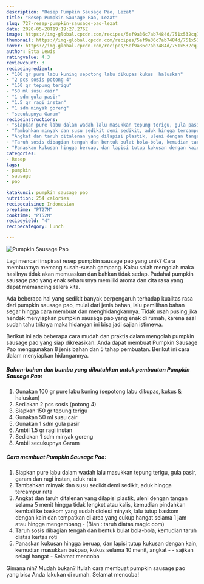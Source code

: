 ```yaml
---
description: "Resep Pumpkin Sausage Pao, Lezat"
title: "Resep Pumpkin Sausage Pao, Lezat"
slug: 727-resep-pumpkin-sausage-pao-lezat
date: 2020-05-28T19:19:27.276Z
image: https://img-global.cpcdn.com/recipes/5ef9a36c7ab7484d/751x532cq70/pumpkin-sausage-pao-foto-resep-utama.jpg
thumbnail: https://img-global.cpcdn.com/recipes/5ef9a36c7ab7484d/751x532cq70/pumpkin-sausage-pao-foto-resep-utama.jpg
cover: https://img-global.cpcdn.com/recipes/5ef9a36c7ab7484d/751x532cq70/pumpkin-sausage-pao-foto-resep-utama.jpg
author: Etta Lewis
ratingvalue: 4.3
reviewcount: 3
recipeingredient:
- "100 gr pure labu kuning sepotong labu dikupas kukus  haluskan"
- "2 pcs sosis potong 4"
- "150 gr tepung terigu"
- "50 ml susu cair"
- "1 sdm gula pasir"
- "1.5 gr ragi instan"
- "1 sdm minyak goreng"
- "secukupnya Garam"
recipeinstructions:
- "Siapkan pure labu dalam wadah lalu masukkan tepung terigu, gula pasir, garam dan ragi instan, aduk rata"
- "Tambahkan minyak dan susu sedikit demi sedikit, aduk hingga tercampur rata"
- "Angkat dan taruh ditalenan yang dilapisi plastik, uleni dengan tangan selama 5 menit hingga tidak lengket atau kalis, kemudian pindahkan kembali ke baskom yang sudah diolesi minyak, lalu tutup baskom dengan kain dan tempatkan di area yang cukup hangat selama 1 jam atau hingga mengembang (Bian : taruh diatas magic com)"
- "Taruh sosis dibagian tengah dan bentuk bulat bola-bola, kemudian taruh diatas kertas roti"
- "Panaskan kukusan hingga beruap, dan lapisi tutup kukusan dengan kain, kemudian masukkan bakpao, kukus selama 10 menit, angkat - sajikan selagi hangat Selamat mencoba"
categories:
- Resep
tags:
- pumpkin
- sausage
- pao

katakunci: pumpkin sausage pao 
nutrition: 254 calories
recipecuisine: Indonesian
preptime: "PT27M"
cooktime: "PT52M"
recipeyield: "4"
recipecategory: Lunch

---
```



![Pumpkin Sausage Pao](https://img-global.cpcdn.com/recipes/5ef9a36c7ab7484d/751x532cq70/pumpkin-sausage-pao-foto-resep-utama.jpg)

Lagi mencari inspirasi resep pumpkin sausage pao yang unik? Cara membuatnya memang susah-susah gampang. Kalau salah mengolah maka hasilnya tidak akan memuaskan dan bahkan tidak sedap. Padahal pumpkin sausage pao yang enak seharusnya memiliki aroma dan cita rasa yang dapat memancing selera kita.



Ada beberapa hal yang sedikit banyak berpengaruh terhadap kualitas rasa dari pumpkin sausage pao, mulai dari jenis bahan, lalu pemilihan bahan segar hingga cara membuat dan menghidangkannya. Tidak usah pusing jika hendak menyiapkan pumpkin sausage pao yang enak di rumah, karena asal sudah tahu triknya maka hidangan ini bisa jadi sajian istimewa.


Berikut ini ada beberapa cara mudah dan praktis dalam mengolah pumpkin sausage pao yang siap dikreasikan. Anda dapat membuat Pumpkin Sausage Pao menggunakan 8 jenis bahan dan 5 tahap pembuatan. Berikut ini cara dalam menyiapkan hidangannya.

<!--inarticleads1-->

##### Bahan-bahan dan bumbu yang dibutuhkan untuk pembuatan Pumpkin Sausage Pao:

1. Gunakan 100 gr pure labu kuning (sepotong labu dikupas, kukus &amp; haluskan)
1. Sediakan 2 pcs sosis (potong 4)
1. Siapkan 150 gr tepung terigu
1. Gunakan 50 ml susu cair
1. Gunakan 1 sdm gula pasir
1. Ambil 1.5 gr ragi instan
1. Sediakan 1 sdm minyak goreng
1. Ambil secukupnya Garam




<!--inarticleads2-->

##### Cara membuat Pumpkin Sausage Pao:

1. Siapkan pure labu dalam wadah lalu masukkan tepung terigu, gula pasir, garam dan ragi instan, aduk rata
1. Tambahkan minyak dan susu sedikit demi sedikit, aduk hingga tercampur rata
1. Angkat dan taruh ditalenan yang dilapisi plastik, uleni dengan tangan selama 5 menit hingga tidak lengket atau kalis, kemudian pindahkan kembali ke baskom yang sudah diolesi minyak, lalu tutup baskom dengan kain dan tempatkan di area yang cukup hangat selama 1 jam atau hingga mengembang - (Bian : taruh diatas magic com)
1. Taruh sosis dibagian tengah dan bentuk bulat bola-bola, kemudian taruh diatas kertas roti
1. Panaskan kukusan hingga beruap, dan lapisi tutup kukusan dengan kain, kemudian masukkan bakpao, kukus selama 10 menit, angkat - - sajikan selagi hangat - Selamat mencoba




Gimana nih? Mudah bukan? Itulah cara membuat pumpkin sausage pao yang bisa Anda lakukan di rumah. Selamat mencoba!
